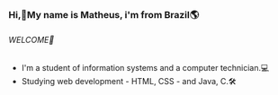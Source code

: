 ### Hi,👋My name is Matheus, i'm from Brazil🌎
 ###### WELCOME📍

- I'm a student of information systems and a computer technician.💻
- Studying web development - HTML, CSS - and Java, C.🛠

<!--
**MathLopes1/MathLopes1** is a ✨ _special_ ✨ repository because its `README.md` (this file) appears on your GitHub profile.

Here are some ideas to get you started:

- 🔭 I’m currently working on ...
- 🌱 I’m currently learning ...
- 👯 I’m looking to collaborate on ...
- 🤔 I’m looking for help with ...
- 💬 Ask me about ...
- 📫 How to reach me: ...
- 😄 Pronouns: ...
- ⚡ Fun fact: ...
-->
